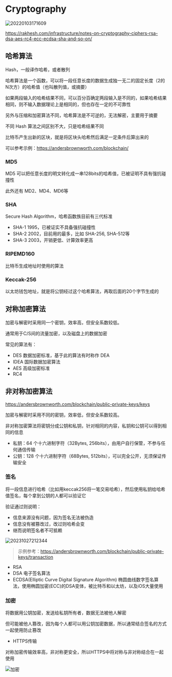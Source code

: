 # Cryptography

![20220103171609](http://image.zuoright.com/20220103171609.png)

<https://rakhesh.com/infrastructure/notes-on-cryptography-ciphers-rsa-dsa-aes-rc4-ecc-ecdsa-sha-and-so-on/>

## 哈希算法

Hash，一般译作哈希，或者散列

哈希算法是一个函数，可以将一段任意长度的数据生成独一无二的固定长度（2的N次方）的哈希值（也叫散列值，或摘要）

如果两段输入的哈希结果不同，可以百分百确定两段输入是不同的，如果哈希结果相同，则不输入数据理论上是相同的，但也存在一定的不可靠性

另外与压缩和加密算法不同，哈希算法是不可逆的，无法解密，主要用于摘要

不同 Hash 算法之间区别不大，只是哈希结果不同

比特币产生出新的区块，就是将区块头哈希然后满足一定条件后算出来的

可以参考示例：<https://andersbrownworth.com/blockchain/>

### MD5

MD5 可以把任意长度的明文转化成一串128bits的哈希值，已被证明不具有强抗碰撞性

此外还有 MD2、MD4、MD6等

### SHA

Secure Hash Algorithm，哈希函数族目前有三代标准

- SHA-1 1995，已被证实不具备强抗碰撞性
- SHA-2 2002，目前用的最多，比如 SHA-256, SHA-512等
- SHA-3 2003，开销更低、计算效率更高

### RIPEMD160

比特币生成地址时使用的算法

### Keccak-256

以太坊钱包地址，就是将公钥经过这个哈希算法，再取后面的20个字节生成的

## 对称加密算法

加密与解密时采用同一个密钥，效率高，但安全系数较低。

通常用于C/S间的流量加密，以及磁盘上的数据加密

常见的算法有：

- DES 数据加密标准，基于此的算法有时称作 DEA
- IDEA 国际数据加密算法
- AES 高级加密标准
- RC4

## 非对称加密算法

<https://andersbrownworth.com/blockchain/public-private-keys/keys>

加密与解密时采用不同的密钥，效率低，但安全系数较高。

非对称加密算法将密钥分成公钥和私钥，针对相同的内容，私钥和公钥可以得到相同的信息

- 私钥：64 个十六进制字符（32Bytes, 256bits），由用户自行保管，不参与任何通信传输
- 公钥：128 个十六进制字符（68Bytes, 512bits），可以完全公开，无须保证传输安全

### 签名

将一段信息进行哈希（比如用keccak256将一笔交易哈希），然后使用私钥给哈希值签名，每个拿到公钥的人都可以验证它

验证通过则说明：

- 信息来源没有问题，因为签名无法被伪造
- 信息没有被篡改过，改过则哈希会变
- 继而说明签名者不可抵赖

![20231027212344](https://image.zuoright.com/20231027212344.png)

> 示例参考：<https://andersbrownworth.com/blockchain/public-private-keys/transaction>

- RSA
- DSA 电子签名算法
- ECDSA(Elliptic Curve Digital Signature Algorithm) 椭圆曲线数字签名算法，使用椭圆加密(ECC)的DSA变体，被比特币和以太坊，以及iOS大量使用

### 加密

将数据用公钥加密，发送给私钥所有者，数据无法被他人解密

但可能被他人篡改，因为每个人都可以用公钥加密数据，所以通常结合签名的方式一起使用防止篡改

- HTTPS传输

对称加密传输效率高，非对称更安全，所以HTTPS中将对称与非对称结合在一起使用

![加密](http://image.zuoright.com/加密.png)
